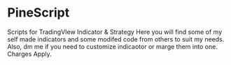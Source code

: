 # PineScript
Scripts for TradingVIew Indicator &amp; Strategy
Here you will find some of my self made indicators and some modifed code from others to suit my needs.
Also, dm me if you need to customize indicaotor or marge them into one. Charges Apply.
